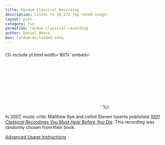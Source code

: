 ```yaml
---
title: Random Classical Recording
description: Listen to 10,272 top-rated songs!
layout: post
category: fun
permalink: random-classical-recording
author: Daniel Moore
box: random-acclaimed-song
---
```


<h3 id="song-title"></h3>

{% include yt.html width='80%' embed='
<iframe id="song" frameborder="0" allowfullscreen></iframe>
' %}

<p id="description">In 2007, music critic Matthew Rye and cellist Steven Isserlis published <a href="https://www.amazon.com/1001-Classical-Recordings-Must-Before/dp/0785835822"><i>1001 Classical Recordings You Must Hear Before You Die</i></a>. This recording was randomly chosen from their book.</p>

<p id="next-song"></p>

<a href="javascript:;" id="dropdown" target="_self">Advanced Usage Instructions</a>
<div id="instructions" style="display:none;">
    <p>You can filter the recording selection! Examples &ndash;</p>
    <ul>
        <li>
            <a target="_self" href="?song=requiem&artist=mozart"><i>Requiem</i> by Mozart.</a>
        </li>
        <li>
            <a target="_self" href="?year=17..">Compositions from the 1700's.</a>
        </li>
    </ul>
   <p>Also note that each artist's name is a link to their Wikipedia page.</p>
</div>

<script src="/js/URI.js"></script>
<script src="/js/classical.js"></script>
<script>
    const is_firefox = typeof(InstallTrigger) !== "undefined"
    const next_song = document.querySelector("#next-song")
    next_song.innerHTML = is_firefox ? `Click <a href='${window.location.href}' target='_self'>here</a> for another!` : "Refresh the page for another!"

    function random(x) { return Math.floor(x * Math.random()) }
    function choice(a) { return a[random(a.length)] }
    function wiki_link(title) {
        if (title.startsWith("http")) {
            return title
        }
        const escaped = title.replace(/ /g, "_").replace(/'/g, "&#39;")
        return `https://en.wikipedia.org/wiki/${escaped}`
    }
    const iframe = document.querySelector("#song");
    const title = document.querySelector("#song-title");
    const params = new URI(window.location.href).search(true)
    var pool = classical
    var regex = ""
    try {
    if ("artist" in params) {
        pool = pool.filter(s => new RegExp(params.artist, "i").exec(s.split("|")[0]) !== null)
    }
    if ("song" in params) {
        pool = pool.filter(s => new RegExp(params.song, "i").exec(s.split("|")[1]) !== null)
    }
    if ("year" in params) {
        pool = pool.filter(s => new RegExp(params.year, "i").exec(s.split("|")[2]) !== null)
    }
    if ("genre" in params) {
        pool = pool.filter(s => new RegExp(params.genre, "i").exec(s.split("|")[6]) !== null)
    }
    } catch (e) { }
    if (pool.length === 0) { pool = classical }
    if (pool.length !== classical.length) {
        pool.sort()
        console.log(pool.map(s => s.split("|").slice(0,3).concat(s.split("|").slice(6,7))))
    }
    const info = choice(pool).split("|")
    const infoLog = info.slice(0,3).concat(info.slice(6,7))
    for (let i = 0; i < infoLog.length; i++) { console.log(infoLog[i]) }
    iframe.src = info[3].startsWith("http") ? info[3] : `https://youtube.com/embed/${info[3]}`
    const wikiLink = `<a style='text-decoration:none;border-bottom:none;' href=${wiki_link(info[4])}>${info[0]}</a>`
    // const songLink = `${info[1]}<a style='text-decoration:none;border-bottom:none;' href='http://acclaimedmusic.net/song/${info[5]}.htm'></a>`
    const songLink = info[1]
    title.innerHTML = `${wikiLink} - ${songLink} (${info[2]})`
    document.title  = `${info[0]} - ${info[1]} (${info[2]})`
</script>

<br>
<br>
<br>
